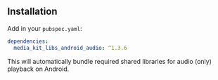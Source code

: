 ## Installation

Add in your `pubspec.yaml`:

```yaml
dependencies:
  media_kit_libs_android_audio: ^1.3.6
```

This will automatically bundle required shared libraries for audio (only) playback on Android.
